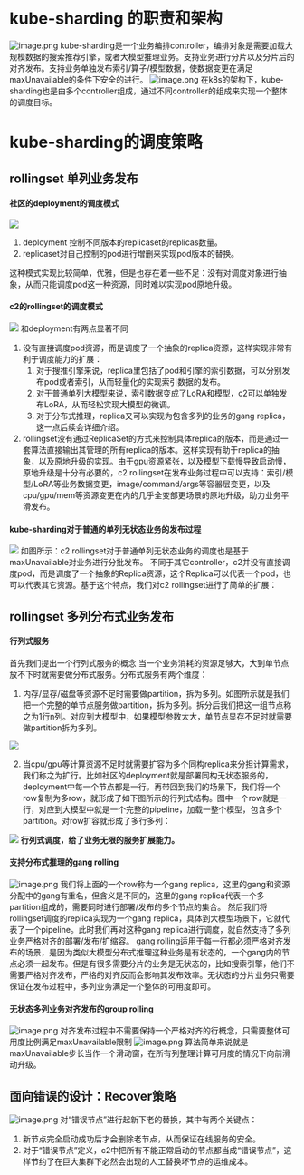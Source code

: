 # kube-sharding 的职责和架构
![image.png](https://intranetproxy.alipay.com/skylark/lark/0/2024/png/97471/1708941065617-77d81ab4-01ef-48c9-8a15-4581e901d81f.png#clientId=u47d5363b-c298-4&from=paste&height=540&id=ufc7431b1&originHeight=1080&originWidth=1920&originalType=binary&ratio=2&rotation=0&showTitle=false&size=239872&status=done&style=none&taskId=u0a29c5f0-9ec3-41c3-88b3-a11538e80b0&title=&width=960)
kube-sharding是一个业务编排controller，编排对象是需要加载大规模数据的搜索推荐引擎，或者大模型推理业务。支持业务进行分片以及分片后的对齐发布。支持业务单独发布索引/算子/模型数据，使数据变更在满足maxUnavailable的条件下安全的进行。
![image.png](https://intranetproxy.alipay.com/skylark/lark/0/2024/png/97471/1708324573688-63f4d376-cf96-4b46-9d4a-6b64b7f79802.png#clientId=ucaed3f0e-093a-4&from=paste&height=540&id=u610fec37&originHeight=1080&originWidth=1920&originalType=binary&ratio=2&rotation=0&showTitle=false&size=630922&status=done&style=none&taskId=u7e536b9a-d6bd-4c2d-b1dd-e2815ea0c28&title=&width=960)
在k8s的架构下，kube-sharding也是由多个controller组成，通过不同controller的组成来实现一个整体的调度目标。
# kube-sharding的调度策略
## **rollingset 单列业务发布**
#### **社区的deployment的调度模式**
![](https://intranetproxy.alipay.com/skylark/lark/0/2024/webp/97471/1708324912041-bddcb40b-8805-441c-8545-1b5b4b1216c4.webp#clientId=ucaed3f0e-093a-4&from=paste&height=229&id=ud58c4d04&originHeight=618&originWidth=1286&originalType=url&ratio=2&rotation=0&showTitle=false&status=done&style=none&taskId=u132b1c6e-f3b3-4e27-93ce-790a78b449c&title=&width=477)

1. deployment 控制不同版本的replicaset的replicas数量。
2. replicaset对自己控制的pod进行增删来实现pod版本的替换。

这种模式实现比较简单，优雅，但是也存在着一些不足：没有对调度对象进行抽象，从而只能调度pod这一种资源，同时难以实现pod原地升级。
#### **c2的rollingset的调度模式**
![](https://intranetproxy.alipay.com/skylark/lark/0/2024/webp/97471/1708324912226-250a2de8-b1ca-4a84-bcf3-9efaa233aa20.webp#clientId=ucaed3f0e-093a-4&from=paste&height=241&id=u32347a9d&originHeight=652&originWidth=1452&originalType=url&ratio=2&rotation=0&showTitle=false&status=done&style=none&taskId=ue9a1aa21-00c9-419a-80a2-9a767583062&title=&width=537)
和deployment有两点显著不同

1. 没有直接调度pod资源，而是调度了一个抽象的replica资源，这样实现非常有利于调度能力的扩展：
   1. 对于搜推引擎来说，replica里包括了pod和引擎的索引数据，可以分别发布pod或者索引，从而轻量化的实现索引数据的发布。
   2. 对于普通单列大模型来说，索引数据变成了LoRA和模型，c2可以单独发布LoRA，从而轻松实现大模型的微调。
   3. 对于分布式推理，replica又可以实现为包含多列的业务的gang replica，这一点后续会详细介绍。
2. rollingset没有通过ReplicaSet的方式来控制具体replica的版本，而是通过一套算法直接输出其管理的所有replica的版本。这样实现有助于replica的抽象，以及原地升级的实现。由于gpu资源紧张，以及模型下载慢导致启动慢，原地升级是十分有必要的，c2 rollingset在发布业务过程中可以支持：索引/模型/LoRA等业务数据变更，image/command/args等容器层变更，以及cpu/gpu/mem等资源变更在内的几乎全变部更场景的原地升级，助力业务平滑发布。
#### **kube-sharding对于普通的单列无状态业务的发布过程**
![](https://intranetproxy.alipay.com/skylark/lark/0/2024/webp/97471/1708325024722-caaaf4f1-95f2-42fd-93f7-22feca62c56c.webp#clientId=ucaed3f0e-093a-4&from=paste&id=u583db3ca&originHeight=900&originWidth=1600&originalType=url&ratio=2&rotation=0&showTitle=false&status=done&style=none&taskId=u2c38915a-1aac-4cb2-9607-a95bc6853f8&title=)
如图所示：c2 rollingset对于普通单列无状态业务的调度也是基于maxUnavailable对业务进行分批发布。 不同于其它controller，c2并没有直接调度pod，而是调度了一个抽象的Replica资源，这个Replica可以代表一个pod，也可以代表其它资源。基于这个特点，我们对c2 rollingset进行了简单的扩展：
## **rollingset 多列分布式业务发布**
#### **行列式服务**
首先我们提出一个行列式服务的概念
当一个业务消耗的资源足够大，大到单节点放不下时就需要做分布式服务。分布式服务有两个维度：

1. 内存/显存/磁盘等资源不足时需要做partition，拆为多列。如图所示就是我们把一个完整的单节点服务做partition，拆为多列。拆分后我们把这一组节点称之为1行n列。对应到大模型中，如果模型参数太大，单节点显存不足时就需要做partition拆为多列。

![](https://intranetproxy.alipay.com/skylark/lark/0/2024/webp/97471/1708325041582-1d0adc57-8d6b-491e-a2d7-61b74f483855.webp#clientId=ucaed3f0e-093a-4&from=paste&height=47&id=u7b27e05c&originHeight=127&originWidth=1600&originalType=url&ratio=2&rotation=0&showTitle=false&status=done&style=none&taskId=u7e8c3135-2f6d-43c7-9c32-433e6fc6b8e&title=&width=586)

2. 当cpu/gpu等计算资源不足时就需要扩容为多个同构replica来分担计算需求，我们称之为扩行。比如社区的deployment就是部署同构无状态服务的，deployment中每一个节点都是一行。再带回到我们的场景下，我们将一个row复制为多row，就形成了如下图所示的行列式结构。图中一个row就是一行，对应到大模型中就是一个完整的pipeline，加载一整个模型，包含多个partition。对row扩容就形成了多行多列：

![](https://intranetproxy.alipay.com/skylark/lark/0/2024/webp/97471/1708325041777-50df32e6-3be7-4cee-b953-06c54377dc9f.webp#clientId=ucaed3f0e-093a-4&from=paste&height=229&id=u549dcc6a&originHeight=617&originWidth=1600&originalType=url&ratio=2&rotation=0&showTitle=false&status=done&style=none&taskId=ueebf0fe6-d39e-4e53-985d-481bf6ba1b9&title=&width=594)
**行列式调度，给了业务无限的服务扩展能力。**
#### **支持分布式推理的gang rolling**
![image.png](https://intranetproxy.alipay.com/skylark/lark/0/2024/png/97471/1708325069403-7ea7629b-f8bd-49c3-b8e6-ffec803b435a.png#clientId=ucaed3f0e-093a-4&from=paste&height=540&id=u98da5b8d&originHeight=1080&originWidth=1920&originalType=binary&ratio=2&rotation=0&showTitle=false&size=321372&status=done&style=none&taskId=ua7295252-3ca5-4cb0-b772-c8e5c2b44ec&title=&width=960)
    我们将上面的一个row称为一个gang replica，这里的gang和资源分配中的gang有重名，但含义是不同的，这里的gang replica代表一个多partition组成的，需要同时进行部署/发布的多个节点的集合。
    然后我们将rollingset调度的replica实现为一个gang replica，具体到大模型场景下，它就代表了一个pipeline。此时我们再对这种gang replica进行调度，就自然支持了多列业务严格对齐的部署/发布/扩缩容。
    gang rolling适用于每一行都必须严格对齐发布的场景，是因为类似大模型分布式推理这种业务是有状态的，一个gang内的节点必须一起发布。但是有很多需要分片的业务是无状态的，比如搜索引擎，他们不需要严格对齐发布，严格的对齐反而会影响其发布效率。无状态的分片业务只需要保证在发布过程中，多列业务满足一个整体的可用度即可。
#### **无状态多列业务对齐发布的group rolling**
![image.png](https://intranetproxy.alipay.com/skylark/lark/0/2024/png/97471/1708325328636-e2678770-01fc-458f-a97f-a1c0befd4a54.png#clientId=ucaed3f0e-093a-4&from=paste&height=540&id=u69c70b78&originHeight=1080&originWidth=1920&originalType=binary&ratio=2&rotation=0&showTitle=false&size=330030&status=done&style=none&taskId=u1c89c0c9-20b4-481e-82dd-7b3c2aa3b30&title=&width=960)
对齐发布过程中不需要保持一个严格对齐的行概念，只需要整体可用度比例满足maxUnavailable限制
![image.png](https://intranetproxy.alipay.com/skylark/lark/0/2024/png/97471/1708325756272-6c7cd864-18d2-421b-a317-df6f4daf52ec.png#clientId=ucaed3f0e-093a-4&from=paste&height=540&id=ucab3de97&originHeight=1080&originWidth=1920&originalType=binary&ratio=2&rotation=0&showTitle=false&size=550443&status=done&style=none&taskId=ucddf2ec3-62aa-4674-9d58-d43b2ae158d&title=&width=960)
算法简单来说就是maxUnavailable步长当作一个滑动窗，在所有列整理计算可用度的情况下向前滑动升级。
## 面向错误的设计：Recover策略
![image.png](https://intranetproxy.alipay.com/skylark/lark/0/2024/png/97471/1708325928772-3779f815-f6be-4d3d-8d9e-672481447df5.png#clientId=ucaed3f0e-093a-4&from=paste&height=540&id=u83a00cf0&originHeight=1080&originWidth=1920&originalType=binary&ratio=2&rotation=0&showTitle=false&size=264239&status=done&style=none&taskId=u140ee337-86dc-4f85-b79b-01b674f5aab&title=&width=960)
对“错误节点”进行起新下老的替换，其中有两个关键点：

1. 新节点完全启动成功后才会删除老节点，从而保证在线服务的安全。
2. 对于“错误节点”定义，c2中把所有不能正常启动的节点都当成“错误节点”，这样节约了在巨大集群下必然会出现的人工替换坏节点的运维成本。
